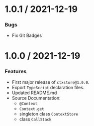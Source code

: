 # 1.0.1 / 2021-12-19

### Bugs

-   Fix Git Badges

# 1.0.0 / 2021-12-19

### Features

-   First major release of `ctxstore@1.0.0`.
-   Export `TypeScript` declaration files.
-   Updated README.md
-   Source Documentation:
    -   `@Context`
    -   `Context.get`
    -   singleton class `ContextStore`
    -   class `CallStack`
